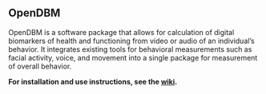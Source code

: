 ## OpenDBM 

OpenDBM is a software package that allows for calculation of digital 
biomarkers of health and functioning from video or audio of an individual’s 
behavior. It integrates existing tools for behavioral measurements such as
facial activity, voice, and movement into a single package for measurement 
of overall behavior.

**For installation and use instructions, see the [wiki](https://github.com/AiCure/open_dbm/wiki).**
